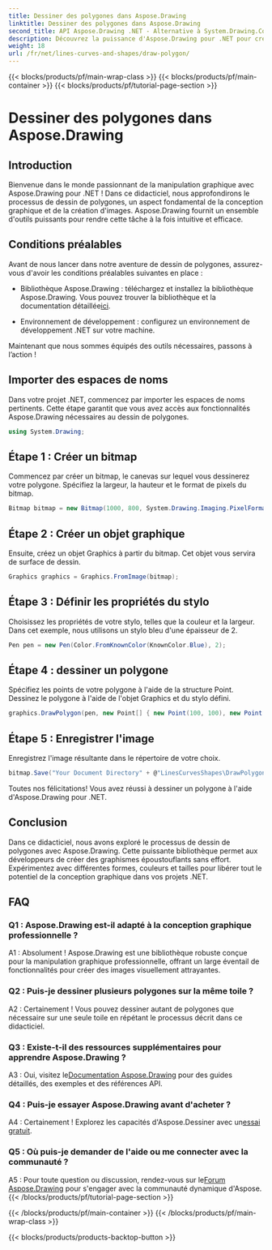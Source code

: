 ```yaml
---
title: Dessiner des polygones dans Aspose.Drawing
linktitle: Dessiner des polygones dans Aspose.Drawing
second_title: API Aspose.Drawing .NET - Alternative à System.Drawing.Common
description: Découvrez la puissance d'Aspose.Drawing pour .NET pour créer des graphiques époustouflants. Dessinez des polygones sans effort avec cette bibliothèque intuitive.
weight: 18
url: /fr/net/lines-curves-and-shapes/draw-polygon/
---
```


{{< blocks/products/pf/main-wrap-class >}}
{{< blocks/products/pf/main-container >}}
{{< blocks/products/pf/tutorial-page-section >}}

# Dessiner des polygones dans Aspose.Drawing

## Introduction

Bienvenue dans le monde passionnant de la manipulation graphique avec Aspose.Drawing pour .NET ! Dans ce didacticiel, nous approfondirons le processus de dessin de polygones, un aspect fondamental de la conception graphique et de la création d'images. Aspose.Drawing fournit un ensemble d'outils puissants pour rendre cette tâche à la fois intuitive et efficace.

## Conditions préalables

Avant de nous lancer dans notre aventure de dessin de polygones, assurez-vous d'avoir les conditions préalables suivantes en place :

- Bibliothèque Aspose.Drawing : téléchargez et installez la bibliothèque Aspose.Drawing. Vous pouvez trouver la bibliothèque et la documentation détaillée[ici](https://reference.aspose.com/drawing/net/).

- Environnement de développement : configurez un environnement de développement .NET sur votre machine.

Maintenant que nous sommes équipés des outils nécessaires, passons à l’action !

## Importer des espaces de noms

Dans votre projet .NET, commencez par importer les espaces de noms pertinents. Cette étape garantit que vous avez accès aux fonctionnalités Aspose.Drawing nécessaires au dessin de polygones.

```csharp
using System.Drawing;
```

## Étape 1 : Créer un bitmap

Commencez par créer un bitmap, le canevas sur lequel vous dessinerez votre polygone. Spécifiez la largeur, la hauteur et le format de pixels du bitmap.

```csharp
Bitmap bitmap = new Bitmap(1000, 800, System.Drawing.Imaging.PixelFormat.Format32bppPArgb);
```

## Étape 2 : Créer un objet graphique

Ensuite, créez un objet Graphics à partir du bitmap. Cet objet vous servira de surface de dessin.

```csharp
Graphics graphics = Graphics.FromImage(bitmap);
```

## Étape 3 : Définir les propriétés du stylo

Choisissez les propriétés de votre stylo, telles que la couleur et la largeur. Dans cet exemple, nous utilisons un stylo bleu d'une épaisseur de 2.

```csharp
Pen pen = new Pen(Color.FromKnownColor(KnownColor.Blue), 2);
```

## Étape 4 : dessiner un polygone

Spécifiez les points de votre polygone à l'aide de la structure Point. Dessinez le polygone à l'aide de l'objet Graphics et du stylo défini.

```csharp
graphics.DrawPolygon(pen, new Point[] { new Point(100, 100), new Point(500, 700), new Point(900, 100) });
```

## Étape 5 : Enregistrer l'image

Enregistrez l'image résultante dans le répertoire de votre choix.

```csharp
bitmap.Save("Your Document Directory" + @"LinesCurvesShapes\DrawPolygon_out.png");
```

Toutes nos félicitations! Vous avez réussi à dessiner un polygone à l'aide d'Aspose.Drawing pour .NET.

## Conclusion

Dans ce didacticiel, nous avons exploré le processus de dessin de polygones avec Aspose.Drawing. Cette puissante bibliothèque permet aux développeurs de créer des graphismes époustouflants sans effort. Expérimentez avec différentes formes, couleurs et tailles pour libérer tout le potentiel de la conception graphique dans vos projets .NET.

## FAQ

### Q1 : Aspose.Drawing est-il adapté à la conception graphique professionnelle ?

A1 : Absolument ! Aspose.Drawing est une bibliothèque robuste conçue pour la manipulation graphique professionnelle, offrant un large éventail de fonctionnalités pour créer des images visuellement attrayantes.

### Q2 : Puis-je dessiner plusieurs polygones sur la même toile ?

A2 : Certainement ! Vous pouvez dessiner autant de polygones que nécessaire sur une seule toile en répétant le processus décrit dans ce didacticiel.

### Q3 : Existe-t-il des ressources supplémentaires pour apprendre Aspose.Drawing ?

 A3 : Oui, visitez le[Documentation Aspose.Drawing](https://reference.aspose.com/drawing/net/) pour des guides détaillés, des exemples et des références API.

### Q4 : Puis-je essayer Aspose.Drawing avant d'acheter ?

 A4 : Certainement ! Explorez les capacités d'Aspose.Dessiner avec un[essai gratuit](https://releases.aspose.com/).

### Q5 : Où puis-je demander de l'aide ou me connecter avec la communauté ?

 A5 : Pour toute question ou discussion, rendez-vous sur le[Forum Aspose.Drawing](https://forum.aspose.com/c/diagram/17) pour s'engager avec la communauté dynamique d'Aspose.
{{< /blocks/products/pf/tutorial-page-section >}}

{{< /blocks/products/pf/main-container >}}
{{< /blocks/products/pf/main-wrap-class >}}

{{< blocks/products/products-backtop-button >}}
